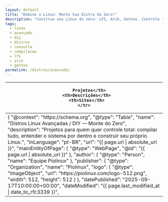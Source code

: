 ```yaml
---
layout: default
title: "Domine o Linux: Monte Sua Distro do Zero!"
description: "Construa seu Linux do zero: LFS, Arch, Gentoo. Controle total, performance máxima e aprendizado profundo!"
tags:
  - linux
  - avançado
  - diy
  - distros
  - consulta
  - compilacao
  - lfs
  - arch
  - gentoo
permalink: /distros/avancado/
---
```



<section>



  <table class="evergreen-table">
  <thead>
    <tr>
      <th>
      
        Projetos</th>
      <th>Descrições</th>
      <th>Sites</th>
    </tr>
  </thead>
  <tbody>
    <tr>
      <td data-label="
      
        Projeto"><strong>Linux From Scratch (LFS)</strong></td>
      <td data-label="Descrição">Guia passo a passo para construir seu Linux do zero, compilando cada componente.</td>
      <td data-label="Site"><a href="https://linuxfromscratch.org" target="_blank">linuxfromscratch.org</a></td>
    </tr>
    <tr>
      <td data-label="
      
        Projeto"><strong>Arch Linux:</strong></td>
      <td data-label="Descrição">Instalação manual e configuração total. Sua wiki é a melhor documentação Linux do mundo.</td>
      <td data-label="Site"><a href="https://archlinux.org" target="_blank">archlinux.org</a></td>
    </tr>
    <tr>
      <td data-label="
      
        Projeto"><strong>Gentoo:</strong></td>
      <td data-label="Descrição">Tudo é compilado do source para sua máquina. Performance e controle máximos.</td>
      <td data-label="Site"><a href="https://gentoo.org" target="_blank">gentoo.org</a></td>
    </tr>
    <tr>
      <td data-label="
      
        Projeto"><strong>Slackware:</strong></td>
      <td data-label="Descrição">Distro Linux bem antiga, com uma documentação que explica tudo direito. É simples, direta e sem firula.</td>
      <td data-label="Site"><a href="http://www.slackware.com" target="_blank">slackware.com</a></td>
    </tr>
    <tr>
      <td data-label="
      
        Projeto"><strong>Buildroot:</strong></td>
      <td data-label="Descrição">Uma ferramenta pra criar sistemas Linux bem compactos e totalmente do seu jeito, pra usar em dispositivos embarcados. Treinamento de 3 dias  para engenheiros que possuem conhecimento de Linux.</td>
      <td data-label="Site"><a href="https://buildroot.org" target="_blank">buildroot.org</a></td>
    </tr>
    <tr>
      <td data-label="
      
        Projeto"><strong>Yocto Project:</strong></td>
      <td data-label="Descrição">Framework profissional para criar distribuições Linux customizadas (IoT, industrial, etc).</td>
      <td data-label="Site"><a href="https://yoctoproject.org" target="_blank">yoctoproject.org</a></td>
    </tr>
  </tbody>
</table>


</section>



<script type="application/ld+json">
{
  "@context": "https://schema.org",
  "@type": "Table",
  "name": "Distros Linux Avançadas / DIY — Monte do Zero",
  "description": "Projetos para quem quer controle total: compilar tudo, entender o sistema por dentro e construir seu próprio Linux.",
  "inLanguage": "pt-BR",
  "url": "{{ page.url | absolute_url }}",
  "mainEntityOfPage": {
    "@type": "WebPage",
    "@id": "{{ page.url | absolute_url }}"
  },
  "author": {
    "@type": "Person",
    "name": "Equipe Piolinux"
  },
  "publisher": {
    "@type": "Organization",
    "name": "Piolinux",
    "logo": {
      "@type": "ImageObject",
      "url": "https://piolinux.com/logo-512.png",
      "width": 512,
      "height": 512
    }
  },
  "datePublished": "2025-09-17T10:00:00+00:00",
  "dateModified": "{{ page.last_modified_at | date_to_rfc3339 }}",
  
</script>


